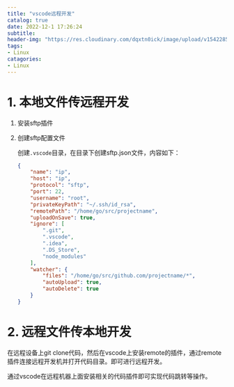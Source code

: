 ```yaml
---
title: "vscode远程开发"
catalog: true
date: 2022-12-1 17:26:24
subtitle:
header-img: "https://res.cloudinary.com/dqxtn0ick/image/upload/v1542285471/header/building.jpg"
tags:
- Linux
catagories:
- Linux
---
```


# 1. 本地文件传远程开发

1. 安装sftp插件

2. 创建sftp配置文件
   
   创建`.vscode`目录，在目录下创建sftp.json文件，内容如下：
   
   ```json
   {
       "name": "ip",   
       "host": "ip", 
       "protocol": "sftp",
       "port": 22,
       "username": "root",
       "privateKeyPath": "~/.ssh/id_rsa",
       "remotePath": "/home/go/src/projectname",
       "uploadOnSave": true,
       "ignore": [
           ".git",
           ".vscode",
           ".idea",
           ".DS_Store",
           "node_modules"
       ],
       "watcher": {
           "files": "/home/go/src/github.com/projectname/*",
           "autoUpload": true,
           "autoDelete": true
       }
   }
   ```

# 2. 远程文件传本地开发

在远程设备上git clone代码，然后在vscode上安装remote的插件，通过remote插件连接远程开发机并打开代码目录。即可进行远程开发。

通过vscode在远程机器上面安装相关的代码插件即可实现代码跳转等操作。